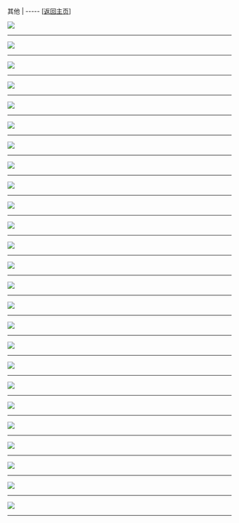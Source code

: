 
其他   | ----- [[返回主页](mainMd.md)]

![](../02_ad/未归类/other_01.jpg)

---
![](../02_ad/未归类/other_02.jpg)

---
![](../02_ad/未归类/other_03.jpg)

---
![](../02_ad/未归类/other_04.jpg)

---
![](../02_ad/未归类/other_05.jpg)

---
![](../02_ad/未归类/other_06.jpg)

---
![](../02_ad/未归类/other_07.jpg)

---
![](../02_ad/未归类/other_08.jpg)

---
![](../02_ad/未归类/other_09.jpg)

---
![](../02_ad/未归类/other_10.jpg)

---
![](../02_ad/未归类/other_11.jpg)

---
![](../02_ad/未归类/other_12.jpg)

---
![](../02_ad/未归类/other_13.jpg)

---
![](../02_ad/未归类/other_14.jpg)

---
![](../02_ad/未归类/other_15.jpg)

---
![](../02_ad/未归类/other_16.jpg)

---
![](../02_ad/未归类/other_17.jpg)

---
![](../02_ad/未归类/other_18.jpg)

---
![](../02_ad/未归类/other_19.jpg)

---
![](../02_ad/未归类/other_20.jpg)

---
![](../02_ad/未归类/other_21.jpg)

---
![](../02_ad/未归类/other_22.jpg)

---
![](../02_ad/未归类/other_23.jpg)

---
![](../02_ad/未归类/other_24.jpg)

---
![](../02_ad/未归类/other_25.jpg)

---
